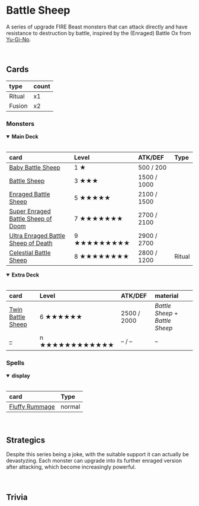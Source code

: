 # Battle Sheep

A series of upgrade FIRE Beast monsters that can attack directly and have resistance to destruction by battle, inspired by the (Enraged) Battle Ox from [Yu-Gi-No](https://youtube.com/watch?v=9KSGUVcNfZM).


<br>


## Cards

| type | count |
| :--- | :---- |
| Ritual | x1 |
| Fusion | x2 |

### Monsters

<details open>
  <summary> <b> Main Deck </b> </summary> <br>

| card | Level | ATK/DEF | Type |
| :--- | :---- | :------ | :--- |
| [Baby Battle Sheep](../cards/monsters/standard/Baby%20Battle%20Sheep.md) | 1 ★ | 500 / 200 | |
| [Battle Sheep](../cards/monsters/standard/Battle%20Sheep.md) | 3 ★★★ | 1500 / 1000 | |
| [Enraged Battle Sheep](../cards/monsters/standard/Enraged%20Battle%20Sheep.md) | 5 ★★★★★ | 2100 / 1500 | |
| [Super Enraged Battle Sheep of Doom](../cards/monsters/standard/Super%20Enraged%20Battle%20Sheep%20of%20Doom.md) | 7 ★★★★★★★ | 2700 / 2100 | |
| [Ultra Enraged Battle Sheep of Death](../cards/monsters/standard/Ultra%20Enraged%20Battle%20Sheep%20of%20Death.md) | 9 ★★★★★★★★★ | 2900 / 2700 | |
| [Celestial Battle Sheep](../cards/monsters/ritual/Celestial%20Battle%20Sheep.md) | 8 ★★★★★★★★ | 2800 / 1200 | Ritual |

</details>

<details open>
  <summary> <b> Extra Deck </b> </summary> <br>

| card | Level | ATK/DEF | material |
| :--- | :---- | :------ | :------- |
| [Twin Battle Sheep](../cards/monsters/fusion/Twin%20Battle%20Sheep.md) | 6 ★★★★★★ | 2500 / 2000 | *Battle Sheep* + *Battle Sheep* |
| [–](../cards/monsters/–/–.md) | n ★★★★★★★★★★★★ | – / – | – |

</details>

### Spells

<details open>
  <summary> <b> display </b> </summary> <br>

| card | Type |
| :--- | :--- |
| [Fluffy Rummage](../cards/spells/Fluffy%20Rummage.md) | normal |

</details>


<br>


## Strategics

Despite this series being a joke, with the suitable support it can actually be devastyzing. Each monster can upgrade into its further enraged version after attacking, which become increasingly powerful.


<br>


## Trivia
